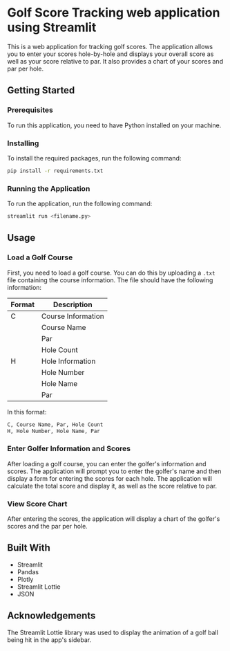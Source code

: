 # Golf Score Tracking web application using Streamlit

This is a web application for tracking golf scores. The application allows you to enter your scores hole-by-hole and displays your overall score as well as your score relative to par. It also provides a chart of your scores and par per hole.

## Getting Started

### Prerequisites

To run this application, you need to have Python installed on your machine.

### Installing

To install the required packages, run the following command:

```bash
pip install -r requirements.txt
```

### Running the Application

To run the application, run the following command:

```bash
streamlit run <filename.py>
```


## Usage

### Load a Golf Course

First, you need to load a golf course. You can do this by uploading a `.txt` file containing the course information. The file should have the following information:

| Format | Description                   |
|--------|-------------------------------|
| C      | Course Information             |
|        | Course Name                   |
|        | Par                           |
|        | Hole Count                    |
| H      | Hole Information               |
|        | Hole Number                   |
|        | Hole Name                     |
|        | Par                           |

In this format:
```txt
C, Course Name, Par, Hole Count
H, Hole Number, Hole Name, Par
```


### Enter Golfer Information and Scores

After loading a golf course, you can enter the golfer's information and scores. The application will prompt you to enter the golfer's name and then display a form for entering the scores for each hole. The application will calculate the total score and display it, as well as the score relative to par.

### View Score Chart

After entering the scores, the application will display a chart of the golfer's scores and the par per hole.

## Built With

- Streamlit
- Pandas
- Plotly
- Streamlit Lottie
- JSON

## Acknowledgements

The Streamlit Lottie library was used to display the animation of a golf ball being hit in the app's sidebar.


